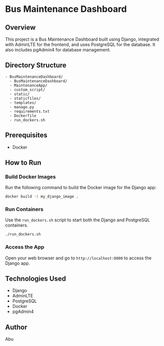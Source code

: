 
# Bus Maintenance Dashboard

## Overview
This project is a Bus Maintenance Dashboard built using Django, integrated with AdminLTE for the frontend, and uses PostgreSQL for the database. It also includes pgAdmin4 for database management.

## Directory Structure
```
- BusMaintenanceDashboard/
  - BusMaintenanceDashboard/
  - MaintenanceApp/
  - custom_script/
  - static/
  - staticfiles/
  - templates/
  - manage.py
  - requirements.txt
  - Dockerfile
  - run_dockers.sh
```

## Prerequisites
- Docker

## How to Run

### Build Docker Images
Run the following command to build the Docker image for the Django app:
```bash
docker build -t my_django_image .
```

### Run Containers
Use the `run_dockers.sh` script to start both the Django and PostgreSQL containers.
```bash
./run_dockers.sh
```

### Access the App
Open your web browser and go to `http://localhost:8000` to access the Django app.

## Technologies Used
- Django
- AdminLTE
- PostgreSQL
- Docker
- pgAdmin4

## Author
Abu
